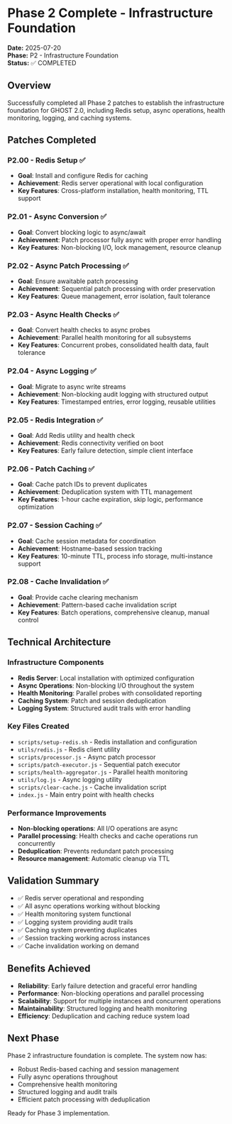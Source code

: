 # Phase 2 Complete - Infrastructure Foundation

**Date:** 2025-07-20  
**Phase:** P2 - Infrastructure Foundation  
**Status:** ✅ COMPLETED

## Overview
Successfully completed all Phase 2 patches to establish the infrastructure foundation for GHOST 2.0, including Redis setup, async operations, health monitoring, logging, and caching systems.

## Patches Completed

### P2.00 - Redis Setup ✅
- **Goal**: Install and configure Redis for caching
- **Achievement**: Redis server operational with local configuration
- **Key Features**: Cross-platform installation, health monitoring, TTL support

### P2.01 - Async Conversion ✅
- **Goal**: Convert blocking logic to async/await
- **Achievement**: Patch processor fully async with proper error handling
- **Key Features**: Non-blocking I/O, lock management, resource cleanup

### P2.02 - Async Patch Processing ✅
- **Goal**: Ensure awaitable patch processing
- **Achievement**: Sequential patch processing with order preservation
- **Key Features**: Queue management, error isolation, fault tolerance

### P2.03 - Async Health Checks ✅
- **Goal**: Convert health checks to async probes
- **Achievement**: Parallel health monitoring for all subsystems
- **Key Features**: Concurrent probes, consolidated health data, fault tolerance

### P2.04 - Async Logging ✅
- **Goal**: Migrate to async write streams
- **Achievement**: Non-blocking audit logging with structured output
- **Key Features**: Timestamped entries, error logging, reusable utilities

### P2.05 - Redis Integration ✅
- **Goal**: Add Redis utility and health check
- **Achievement**: Redis connectivity verified on boot
- **Key Features**: Early failure detection, simple client interface

### P2.06 - Patch Caching ✅
- **Goal**: Cache patch IDs to prevent duplicates
- **Achievement**: Deduplication system with TTL management
- **Key Features**: 1-hour cache expiration, skip logic, performance optimization

### P2.07 - Session Caching ✅
- **Goal**: Cache session metadata for coordination
- **Achievement**: Hostname-based session tracking
- **Key Features**: 10-minute TTL, process info storage, multi-instance support

### P2.08 - Cache Invalidation ✅
- **Goal**: Provide cache clearing mechanism
- **Achievement**: Pattern-based cache invalidation script
- **Key Features**: Batch operations, comprehensive cleanup, manual control

## Technical Architecture

### Infrastructure Components
- **Redis Server**: Local installation with optimized configuration
- **Async Operations**: Non-blocking I/O throughout the system
- **Health Monitoring**: Parallel probes with consolidated reporting
- **Caching System**: Patch and session deduplication
- **Logging System**: Structured audit trails with error handling

### Key Files Created
- `scripts/setup-redis.sh` - Redis installation and configuration
- `utils/redis.js` - Redis client utility
- `scripts/processor.js` - Async patch processor
- `scripts/patch-executor.js` - Sequential patch executor
- `scripts/health-aggregator.js` - Parallel health monitoring
- `utils/log.js` - Async logging utility
- `scripts/clear-cache.js` - Cache invalidation script
- `index.js` - Main entry point with health checks

### Performance Improvements
- **Non-blocking operations**: All I/O operations are async
- **Parallel processing**: Health checks and cache operations run concurrently
- **Deduplication**: Prevents redundant patch processing
- **Resource management**: Automatic cleanup via TTL

## Validation Summary
- ✅ Redis server operational and responding
- ✅ All async operations working without blocking
- ✅ Health monitoring system functional
- ✅ Logging system providing audit trails
- ✅ Caching system preventing duplicates
- ✅ Session tracking working across instances
- ✅ Cache invalidation working on demand

## Benefits Achieved
- **Reliability**: Early failure detection and graceful error handling
- **Performance**: Non-blocking operations and parallel processing
- **Scalability**: Support for multiple instances and concurrent operations
- **Maintainability**: Structured logging and health monitoring
- **Efficiency**: Deduplication and caching reduce system load

## Next Phase
Phase 2 infrastructure foundation is complete. The system now has:
- Robust Redis-based caching and session management
- Fully async operations throughout
- Comprehensive health monitoring
- Structured logging and audit trails
- Efficient patch processing with deduplication

Ready for Phase 3 implementation. 